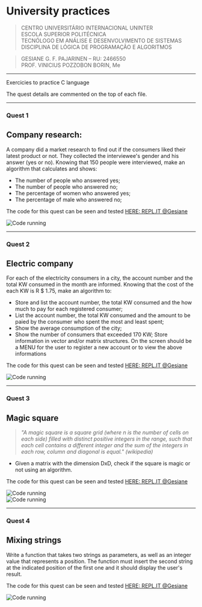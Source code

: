 # University practices

>CENTRO UNIVERSITÁRIO INTERNACIONAL UNINTER   
>ESCOLA SUPERIOR POLITÉCNICA   
>TECNÓLOGO EM ANÁLISE E DESENVOLVIMENTO DE SISTEMAS   
>DISCIPLINA DE LÓGICA DE PROGRAMAÇÃO E ALGORITMOS
  
  >GESIANE G. F. PAJARINEN – RU: 2466550   
  >PROF. VINICIUS POZZOBON BORIN, Me
  ***


Exercicies to practice C language

The quest details are commented on the top of each file.

***
### Quest 1
## Company research:

A company did a market research to find out if the consumers liked their latest product or not. They collected the interviewee's gender and his answer (yes or no). Knowing that 150 people were interviewed, make an algorithm that calculates and shows:
* The number of people who answered yes;
* The number of people who answered no;
* The percentage of women who answered yes;
* The percentage of male who answered no;

The code for this quest can be seen and tested [HERE: REPL.IT @Gesiane](https://repl.it/@Gesiane/Company-research)   

![Code running](https://github.com/GePajarinen/university_practices/blob/master/images/company-research.png?raw=true)

***
### Quest 2
## Electric company

For each of the electricity consumers in a city, the account number and the total KW consumed in the month are informed. Knowing that the cost of the each KW is R $ 1.75, make an algorithm to:
* Store and list the account number, the total KW consumed and the how much to pay for each registered consumer;
* List the account number, the total KW consumed and the amount to be paied by the consumer who spent the most and least spent;
* Show the average consumption of the city;
* Show the number of consumers that exceeded 170 KW;
Store information in vector and/or matrix structures. On the screen should be a MENU for the user to register a new account or to view the above informations

The code for this quest can be seen and tested [HERE: REPL.IT @Gesiane](https://repl.it/@Gesiane/Electric-company)   

![Code running](https://github.com/GePajarinen/university_practices/blob/master/images/electric-company.png?raw=true)   

***
### Quest 3
## Magic square

> _"A magic square is a square grid (where n is the number of cells on each side) filled with distinct positive integers in the range, 
>such that each cell contains a different integer and the sum of the integers in each row, column and diagonal is equal." (wikipedia)_   
* Given a matrix with the dimension DxD, check if the square is magic or not using an algorithm.

The code for this quest can be seen and tested [HERE: REPL.IT @Gesiane](https://repl.it/@Gesiane/Magic-Squarte)   

![Code running](https://github.com/GePajarinen/university_practices/blob/master/images/magic-squarteFalse.png?raw=true)  
![Code running](https://github.com/GePajarinen/university_practices/blob/master/images/magic-squarteTrue.png?raw=true)

***
### Quest 4
## Mixing strings  

Write a function that takes two strings as parameters, as well as an integer value that represents a position. 
The function must insert the second string at the indicated position of the first one and it should display the user's result.

The code for this quest can be seen and tested [HERE: REPL.IT @Gesiane](https://repl.it/@Gesiane/Mixing-strings)   

![Code running](https://github.com/GePajarinen/university_practices/blob/master/images/mixing_string.png?raw=true) 


